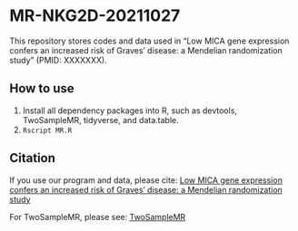 # MR-NKG2D-20211027
This repository stores codes and data used in “Low MICA gene expression confers an increased risk of Graves’ disease: a Mendelian randomization study” (PMID: XXXXXXX). 

## How to use
1. Install all dependency packages into R, such as devtools, TwoSampleMR, tidyverse, and data.table.
2. `Rscript MR.R`

## Citation
If you use our program and data, please cite: 
[Low MICA gene expression confers an increased risk of Graves’ disease: a Mendelian randomization study](https://)

For TwoSampleMR, please see:
[TwoSampleMR](https://mrcieu.github.io/TwoSampleMR/authors.html)